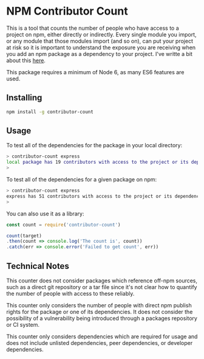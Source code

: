 NPM Contributor Count
=====================

This is a tool that counts the number of people who have access to a project on 
npm, either directly or indirectly. Every single module you import, or any 
module that those modules import (and so on), can put your project at risk so
it is important to understand the exposure you are receiving when you add an npm
package as a dependency to your project. I've writte a bit about this [here].

This package requires a minimum of Node 6, as many ES6 features are used.

Installing
----------

```bash
npm install -g contributor-count
```

Usage
-----

To test all of the dependencies for the package in your local directory:

```bash
> contributor-count express
local package has 19 contributors with access to the project or its dependencies
>
```

To test all of the dependencies for a given package on npm:

```bash
> contributor-count express
express has 51 contributors with access to the project or its dependencies
>
```

You can also use it as a library:

```javascript
const count = require('contributor-count')

count(target)
.then(count => console.log('The count is', count))
.catch(err => console.error('Failed to get count', err))
```

Technical Notes
---------------

This counter does not consider packages which reference off-npm sources, such 
as a direct git repository or a tar file since it's not clear how to quantify
the number of people with access to these reliably.

This counter only considers the number of people with direct npm publish rights
for the package or one of its dependencies. It does not consider the possibility
of a vulnerability being introduced through a packages repository or CI system.

This counter only considers dependencies which are required for usage and does
not include unlisted dependencies, peer dependencies, or developer dependencies.

[here]: https://fosterelli.co/stealing-credentials-with-a-malicious-node-module.html
